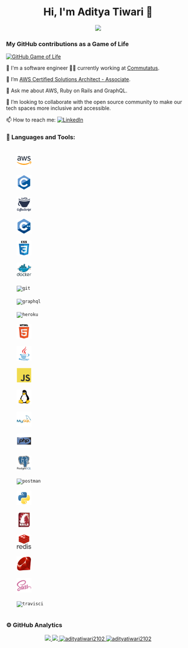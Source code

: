 <h1 align='center'>Hi, I'm Aditya Tiwari 👋</h1>
<p align='center'>
  <img src='https://komarev.com/ghpvc/?username=AdityaTiwari2102'>
</p>

### My GitHub contributions as a Game of Life

[![GitHub Game of Life](https://github4life.herokuapp.com/AdityaTiwari2102.gif)](https://github4life.herokuapp.com/AdityaTiwari2102)

🔭 I'm a software engineer 👨‍💻 currently working at [Commutatus](https://www.commutatus.com/).

🌱 I’m [AWS Certified Solutions Architect - Associate](https://www.credly.com/badges/9c309db7-9da3-449d-87b9-2425c97ff913/public_url).

💬 Ask me about AWS, Ruby on Rails and GraphQL.

👯 I’m looking to collaborate with the open source community to make our tech spaces more inclusive and accessible.

📫 How to reach me: [![LinkedIn](https://img.shields.io/badge/-LinkedIn-%230A66C2?style=for-the-badge&logo=linkedin)](https://www.linkedin.com/in/aditya-tiwari-2102/)

### 🔨 Languages and Tools:
<p>
  <code>
    <img src="https://raw.githubusercontent.com/devicons/devicon/master/icons/amazonwebservices/amazonwebservices-original-wordmark.svg" alt="aws" width="40" height="40"/>
  </code> 
  <code>
    <img src="https://raw.githubusercontent.com/devicons/devicon/master/icons/c/c-original.svg" alt="c" width="40" height="40"/>
  </code>
  <code>
    <img src="https://raw.githubusercontent.com/devicons/devicon/master/icons/coffeescript/coffeescript-original-wordmark.svg" alt="coffeescript" width="40" height="40"/>
  </code> 
  <code>
    <img src="https://raw.githubusercontent.com/devicons/devicon/master/icons/cplusplus/cplusplus-original.svg" alt="cplusplus" width="40" height="40"/>
  </code>
  <code>
    <img src="https://raw.githubusercontent.com/devicons/devicon/master/icons/css3/css3-original-wordmark.svg" alt="css3" width="40" height="40"/>
  </code>
  <code>
    <img src="https://raw.githubusercontent.com/devicons/devicon/master/icons/docker/docker-original-wordmark.svg" alt="docker" width="40" height="40"/>
  </code>
  <code>
    <img src="https://www.vectorlogo.zone/logos/git-scm/git-scm-icon.svg" alt="git" width="40" height="40"/>
  </code>
  <code>
    <img src="https://www.vectorlogo.zone/logos/graphql/graphql-icon.svg" alt="graphql" width="40" height="40"/>
  </code>
  <code>
    <img src="https://www.vectorlogo.zone/logos/heroku/heroku-icon.svg" alt="heroku" width="40" height="40"/>
  </code>
  <code>
    <img src="https://raw.githubusercontent.com/devicons/devicon/master/icons/html5/html5-original-wordmark.svg" alt="html5" width="40" height="40"/>
  </code>
  <code>
    <img src="https://raw.githubusercontent.com/devicons/devicon/master/icons/java/java-original.svg" alt="java" width="40" height="40"/>
  </code>
  <code>
    <img src="https://raw.githubusercontent.com/devicons/devicon/master/icons/javascript/javascript-original.svg" alt="javascript" width="40" height="40"/>
  </code>
  <code>
    <img src="https://raw.githubusercontent.com/devicons/devicon/master/icons/linux/linux-original.svg" alt="linux" width="40" height="40"/>
  </code>
  <code>
    <img src="https://raw.githubusercontent.com/devicons/devicon/master/icons/mysql/mysql-original-wordmark.svg" alt="mysql" width="40" height="40"/>
  </code>
  <code>
    <img src="https://raw.githubusercontent.com/devicons/devicon/master/icons/php/php-original.svg" alt="php" width="40" height="40"/>
  </code>
  <code>
    <img src="https://raw.githubusercontent.com/devicons/devicon/master/icons/postgresql/postgresql-original-wordmark.svg" alt="postgresql" width="40" height="40"/>
  </code>
  <code>
    <img src="https://www.vectorlogo.zone/logos/getpostman/getpostman-icon.svg" alt="postman" width="40" height="40"/>
  </code>
  <code>
    <img src="https://raw.githubusercontent.com/devicons/devicon/master/icons/python/python-original.svg" alt="python" width="40" height="40"/>
  </code>
  <code>
    <img src="https://raw.githubusercontent.com/devicons/devicon/master/icons/rails/rails-original-wordmark.svg" alt="rails" width="40" height="40"/>
  </code> 
  <code>
    <img src="https://raw.githubusercontent.com/devicons/devicon/master/icons/redis/redis-original-wordmark.svg" alt="redis" width="40" height="40"/>
  </code>
  <code>
    <img src="https://raw.githubusercontent.com/devicons/devicon/master/icons/ruby/ruby-original.svg" alt="ruby" width="40" height="40"/>
  </code>
  <code>
    <img src="https://raw.githubusercontent.com/devicons/devicon/master/icons/sass/sass-original.svg" alt="sass" width="40" height="40"/>
  </code>
  <code>
    <img src="https://www.vectorlogo.zone/logos/travis-ci/travis-ci-icon.svg" alt="travisci" width="40" height="40"/>
  </code>
</p>

### ⚙️ GitHub Analytics

<p align="center">
  <a href="https://github.com/AdityaTiwari2102">
    <img src='https://github-readme-stats.vercel.app/api?username=AdityaTiwari2102&count_private=true&include_all_commits=true&show_icons=true&theme=dark&locale=en'/>
    <img src='https://github-readme-stats-eight-theta.vercel.app/api/top-langs/?username=AdityaTiwari2102&theme=dark&layout=compact&locale=en'/>
    <img src="https://github-readme-streak-stats.herokuapp.com/?user=adityatiwari2102&theme=dark" alt="adityatiwari2102" />
    <img src='https://github-profile-trophy.vercel.app/?username=AdityaTiwari2102&theme=juicyfresh&column=7' alt="adityatiwari2102" />
  </a>
</p>

